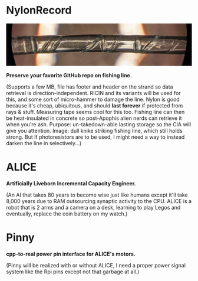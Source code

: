 <!--
Projects upcoming on a need-to-show basis.
-->



# NylonRecord

<p align="center">
  <img src="https://github.com/compromise-evident/WhatNext/blob/main/Other/knife-to-fishing-line.jpg">
</p>

**Preserve your favorite GitHub repo on fishing line.**

(Supports a few MB, file has footer and header on the strand so data retrieval is direction-independent. RICIN and its variants will be used for this, and some sort of micro-hammer to damage the line. Nylon is good because it's cheap, ubiquitous, and should **last forever** if protected from rays & stuff. Measuring tape seems cool for this too. Fishing line can then be heat-insulated in concrete so post-Apophis alien nerds can retrieve it when you're ash. Purpose: un-takedown-able lasting storage so the CIA will give you attention. Image: dull knike striking fishing line, which still holds strong. But If photoresistors are to be used, I might need a way to instead darken the line in selectively...)

# ALICE

**Artificially Liveborn Incremental Capacity Engineer.**

(An AI that takes 80 years to become wise just like humans except it'll take 8,000 years due to RAM outsourcing synaptic activity to the CPU. ALICE is a robot that is 2 arms and a camera on a desk, learning to play Legos and eventually, replace the coin battery on my watch.)

# Pinny

**cpp-to-real power pin interface for ALICE's motors.**

(Pinny will be realized with or without ALICE, I need a proper power signal system like the Rpi pins except not that garbage at all.)
